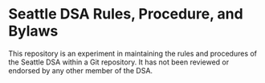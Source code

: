 # Seattle DSA Rules, Procedure, and Bylaws

This repository is an experiment in maintaining the rules and procedures of the Seattle DSA within a Git repository. It has not been reviewed or endorsed by any other member of the DSA.
